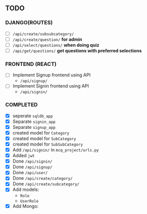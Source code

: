 ## TODO

### DJANGO(ROUTES)
- [ ] `/api/create/subsubcategory/`
- [ ] `/api/create/question/` **for admin**
- [ ] `/api/select/questions/` **when doing quiz**
- [ ] `/api/get/questions/`  **get questions with preferred selections**

### FRONTEND (REACT)
- [ ] Implement Signup frontend using API
  - `/api/signup/`
- [ ] Implement Signin frontend using API
  - `/api/signin/`


### COMPLETED
- [x] seperate `sqldb_app`
- [x] Separate `signin_app`
- [x] Separate `signup_app`
- [x] created model for `Category`
- [x] created model for `SubCategory`
- [x] created model for `SubSubCategory`
- [x] Add `/api/signin/` in `mcq_project/urls.py`
- [x] Added `jwt` 
- [x] Done `/api/signin/`
- [x] Done `/api/signup/`
- [x] Done `/api/user/`
- [x] Done `/api/create/category/`
- [x] Done `/api/create/subcategory/`
- [x] Add models: 
  - `Role`
  - `UserRole`
- [x] Add Mongo: 
